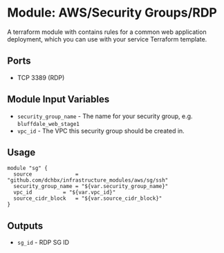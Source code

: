 Module: AWS/Security Groups/RDP
===============================

A terraform module with contains rules for a common web application deployment, which 
you can use with your service Terraform template.

Ports
-----
- TCP 3389 (RDP)


Module Input Variables
----------------------

- `security_group_name` - The name for your security group, e.g. `bluffdale_web_stage1`
- `vpc_id`              - The VPC this security group should be created in.

Usage
-----

```hcl
module "sg" {
  source              = "github.com/dchbx/infrastructure_modules/aws/sg/ssh"
  security_group_name = "${var.security_group_name}"
  vpc_id 	      = "${var.vpc_id}"
  source_cidr_block   = "${var.source_cidr_block}"
}
```

Outputs
-------

- `sg_id` - RDP SG ID

